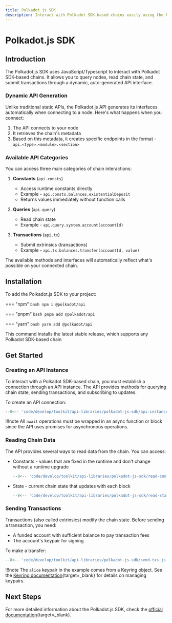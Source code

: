 ```yaml
---
title: Polkadot.js SDK
description: Interact with Polkadot SDK-based chains easily using the Polkadot.js SDK. Query chain data, submit transactions, and more via JavaScript.
---
```


# Polkadot.js SDK

## Introduction

The Polkadot.js SDK uses JavaScript/Typescript to interact with Polkadot SDK-based chains. It allows you to query nodes, read chain state, and submit transactions through a dynamic, auto-generated API interface.

### Dynamic API Generation

Unlike traditional static APIs, the Polkadot.js API generates its interfaces automatically when connecting to a node. Here's what happens when you connect:

1. The API connects to your node
2. It retrieves the chain's metadata
3. Based on this metadata, it creates specific endpoints in the format - `api.<type>.<module>.<section>`

### Available API Categories

You can access three main categories of chain interactions:

1. **Constants** (`api.consts`)
    - Access runtime constants directly
    - Example - `api.consts.balances.existentialDeposit`
    - Returns values immediately without function calls

2.  **Queries** (`api.query`)
    - Read chain state
    - Example - `api.query.system.account(accountId)`

3. **Transactions** (`api.tx`)
    - Submit extrinsics (transactions)
    - Example - `api.tx.balances.transfer(accountId, value)`

The available methods and interfaces will automatically reflect what's possible on your connected chain.

## Installation

To add the Polkadot.js SDK to your project:

=== "npm"
    ```bash
    npm i @polkadot/api
    ```

=== "pnpm"
    ```bash
    pnpm add @polkadot/api
    ```

=== "yarn"
    ```bash
    yarn add @polkadot/api
    ```

This command installs the latest stable release, which supports any Polkadot SDK-based chain

## Get Started

### Creating an API Instance

To interact with a Polkadot SDK-based chain, you must establish a connection through an API instance. The API provides methods for querying chain state, sending transactions, and subscribing to updates.

To create an API connection:

```js
--8<-- 'code/develop/toolkit/api-libraries/polkadot-js-sdk/api-instance.js'
```

!!!note
    All `await` operations must be wrapped in an async function or block since the API uses promises for asynchronous operations.

### Reading Chain Data

The API provides several ways to read data from the chain. You can access:

- Constants - values that are fixed in the runtime and don't change without a runtime upgrade

    ```js
    --8<-- 'code/develop/toolkit/api-libraries/polkadot-js-sdk/read-constants.js'
    ```

- State - current chain state that updates with each block

    ```js
    --8<-- 'code/develop/toolkit/api-libraries/polkadot-js-sdk/read-state.js'
    ```

### Sending Transactions

Transactions (also called extrinsics) modify the chain state. Before sending a transaction, you need:

- A funded account with sufficient balance to pay transaction fees
- The account's keypair for signing

To make a transfer:

```js
--8<-- 'code/develop/toolkit/api-libraries/polkadot-js-sdk/send-txs.js'
```

!!!note
    The `alice` keypair in the example comes from a Keyring object. See the [Keyring documentation](https://polkadot.js.org/docs/keyring){target=\_blank} for details on managing keypairs.

## Next Steps

For more detailed information about the Polkadot.js SDK, check the [official documentation](https://polkadot.js.org/docs/){target=\_blank}.